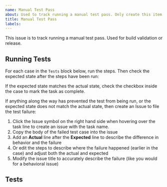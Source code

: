 ```yaml
---
name: Manual Test Pass
about: Used to track running a manual test pass. Only create this item when following test plan instructions.
title: Manual Test Pass
labels:
---
```


This issue is to track running a manual test pass. Used for build validation or release.

## Running Tests

For each case in the `Tests` block below, run the steps. Then check the expected state after the steps have been run:

If the expected state matches the actual state, check the checkbox inside the case to mark the task as complete.

If anything along the way has prevented the test from being run, or the expected state does not match the actual state, then create an Issue to file the test failure:

1. Click the Issue symbol on the right hand side when hovering over the task line to create an issue with the task name.
1. Copy the body of the failed test case into the issue
1. Add an **Actual** line after the **Expected** line to describe the difference in behavior and the failure
1. Or edit the steps to describe where the failure happened (earlier in the case) and adjust both the actual and expected
1. Modify the issue title to accurately describe the failure (like you would for a behavioral issue)

## Tests

<!-- Paste in block of test cases to run -->
